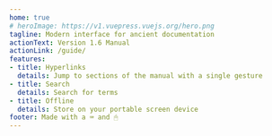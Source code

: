 ```yaml
---
home: true
# heroImage: https://v1.vuepress.vuejs.org/hero.png
tagline: Modern interface for ancient documentation
actionText: Version 1.6 Manual
actionLink: /guide/
features:
- title: Hyperlinks
  details: Jump to sections of the manual with a single gesture
- title: Search
  details: Search for terms
- title: Offline
  details: Store on your portable screen device
footer: Made with a ⌨ and 🖱
---
```

